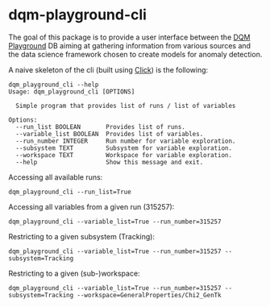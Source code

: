 # dqm-playground-cli

The goal of this package is to provide a user interface between the [DQM Playground](https://github.com/CMSTrackerDPG/MLplayground) DB aiming at gathering information from various sources and the data science framework chosen to create models for anomaly detection.

A naive skeleton of the cli (built using [Click](https://click.palletsprojects.com/en/8.0.x/)) is the following:
```
dqm_playground_cli --help
Usage: dqm_playground_cli [OPTIONS]

  Simple program that provides list of runs / list of variables

Options:
  --run_list BOOLEAN       Provides list of runs.
  --variable_list BOOLEAN  Provides list of variables.
  --run_number INTEGER     Run number for variable exploration.
  --subsystem TEXT         Subsystem for variable exploration.
  --workspace TEXT         Workspace for variable exploration.
  --help                   Show this message and exit.
```

Accessing all available runs:
```
dqm_playground_cli --run_list=True
```

Accessing all variables from a given run (315257):
```
dqm_playground_cli --variable_list=True --run_number=315257
```

Restricting to a given subsystem (Tracking):
```
dqm_playground_cli --variable_list=True --run_number=315257 --subsystem=Tracking
```

Restricting to a given (sub-)workspace:
```
dqm_playground_cli --variable_list=True --run_number=315257 --subsystem=Tracking --workspace=GeneralProperties/Chi2_GenTk
```
